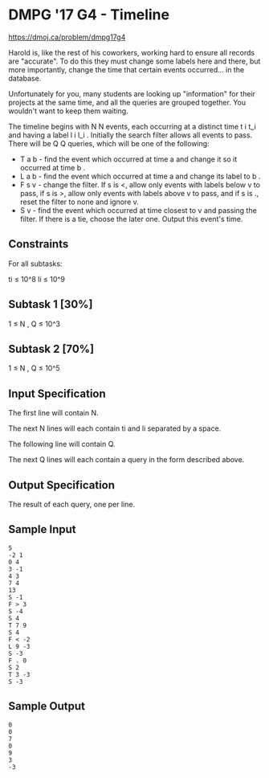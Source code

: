 # DMPG '17 G4 - Timeline

https://dmoj.ca/problem/dmpg17g4

Harold is, like the rest of his coworkers, working hard to ensure all records are "accurate". To do this they must change some labels here and there, but more importantly, change the time that certain events occurred… in the database.

Unfortunately for you, many students are looking up "information" for their projects at the same time, and all the queries are grouped together. You wouldn't want to keep them waiting.

The timeline begins with N N events, each occurring at a distinct time t i t_i and having a label l i l_i . Initially the search filter allows all events to pass. There will be Q Q queries, which will be one of the following:

- T a b - find the event which occurred at time a and change it so it occurred at time b .
- L a b - find the event which occurred at time a and change its label to b .
- F s v - change the filter. If s is <, allow only events with labels below v to pass, if s is >, allow only events with labels above v to pass, and if s is ., reset the filter to none and ignore v.
- S v - find the event which occurred at time closest to v and passing the filter. If there is a tie, choose the later one. Output this event's time.

## Constraints

For all subtasks:

ti ≤ 10^8
li ≤ 10^9

## Subtask 1 [30%]

1 ≤ N , Q ≤ 10^3

## Subtask 2 [70%]

1 ≤ N , Q ≤ 10^5

## Input Specification

The first line will contain N.

The next N lines will each contain ti and li separated by a space.

The following line will contain Q.

The next Q lines will each contain a query in the form described above.

## Output Specification

The result of each query, one per line.

## Sample Input

```
5
-2 1
0 4
3 -1
4 3
7 4
13
S -1
F > 3
S -4
S 4
T 7 9
S 4
F < -2
L 9 -3
S -3
F . 0
S 2
T 3 -3
S -3
```
## Sample Output

```
0
0
7
0
9
3
-3
```
